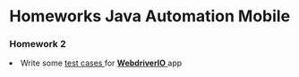# Homeworks Java Automation Mobile 
<h3>Homework 2</h3>

<li>Write some 
   <a href = "https://github.com/Purvich/JavaAutomationMobileHomeworks/blob/master/src/test/java/AuthorizationTest.java">
    test cases
   </a>
    for 
   <a href = "https://github.com/webdriverio/native-demo-app/releases/download/0.2.1/Android-NativeDemoApp-0.2.1.apk">
    <b>WebdriverIO</b>
   </a> app</li>
</ol>
